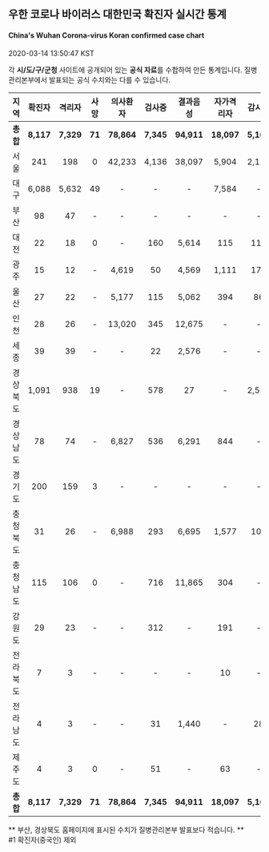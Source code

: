 
## 우한 코로나 바이러스 대한민국 확진자 실시간 통계
#### China's Wuhan Corona-virus Koran confirmed case chart
2020-03-14 13:50:47 KST

각 **시/도/구/군청** 사이트에 공개되어 있는 **공식 자료**를 수합하여 만든 통계입니다.
질병관리본부에서 발표되는 공식 수치와는 다를 수 있습니다.


|  지역  | 확진자 |  격리자  |  사망  |  의사환자  |  검사중  |  결과음성  |  자가격리자  |  감시중  |  감시해제  |  퇴원  |
|:------:|:------:|:--------:|:--------:|:----------:|:--------:|:----------------:|:------------:|:--------:|:----------:|:--:|
|**총합**|**8,117**|**7,329**|**71**|**78,864**|**7,345**|**94,911**|**18,097**|**5,164**|**13,952**|**716**|
|서울|241|198|0|42,233|4,136|38,097|5,904|2,121|3,783|43|
|대구|6,088|5,632|49|-|-|-|7,584|-|-|407|
|부산|98|47|-|-|-|-|-|-|-|50|
|대전|22|18|0|-|160|5,614|115|115|346|4|
|광주|15|12|-|4,619|50|4,569|1,111|173|938|3|
|울산|27|22|-|5,177|115|5,062|394|86|308|5|
|인천|28|26|-|13,020|345|12,675|-|-|-|2|
|세종|39|39|-|-|22|2,576|-|-|-|-|
|경상북도|1,091|938|19|-|578|27|-|2,535|6,920|134|
|경상남도|78|74|-|6,827|536|6,291|844|-|-|4|
|경기도|200|159|3|-|-|-|-|-|-|38|
|충청북도|31|26|-|6,988|293|6,695|1,577|106|1,471|5|
|충청남도|115|106|0|-|716|11,865|304|-|-|9|
|강원도|29|23|-|-|312|-|191|-|-|6|
|전라북도|7|3|-|-|-|-|10|-|-|4|
|전라남도|4|3|-|-|31|1,440|-|28|186|1|
|제주도|4|3|0|-|51|-|63|-|-|1|
|**총합**|**8,117**|**7,329**|**71**|**78,864**|**7,345**|**94,911**|**18,097**|**5,164**|**13,952**|**716**|


** 부산, 경상북도 홈페이지에 표시된 수치가 질병관리본부 발표보다 적습니다. **<br>
#1 확진자(중국인) 제외
    
